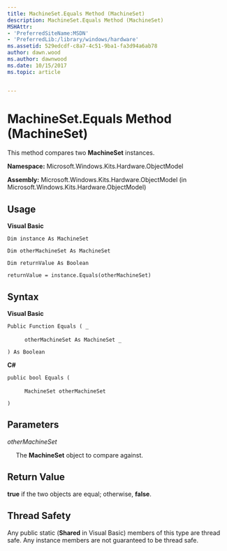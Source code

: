 ```yaml
---
title: MachineSet.Equals Method (MachineSet)
description: MachineSet.Equals Method (MachineSet)
MSHAttr:
- 'PreferredSiteName:MSDN'
- 'PreferredLib:/library/windows/hardware'
ms.assetid: 529edcdf-c8a7-4c51-9ba1-fa3d94a6ab78
author: dawn.wood
ms.author: dawnwood
ms.date: 10/15/2017
ms.topic: article


---
```


# MachineSet.Equals Method (MachineSet)


This method compares two **MachineSet** instances.

**Namespace:** Microsoft.Windows.Kits.Hardware.ObjectModel

**Assembly:** Microsoft.Windows.Kits.Hardware.ObjectModel (in Microsoft.Windows.Kits.Hardware.ObjectModel)

## <span id="Usage"></span><span id="usage"></span><span id="USAGE"></span>Usage


**Visual Basic**

`Dim instance As MachineSet`

`Dim otherMachineSet As MachineSet`

`Dim returnValue As Boolean`

`returnValue = instance.Equals(otherMachineSet)`

## <span id="Syntax"></span><span id="syntax"></span><span id="SYNTAX"></span>Syntax


**Visual Basic**

`Public Function Equals ( _`

          `otherMachineSet As MachineSet _`

`) As Boolean`

**C#**

`public bool Equals (`

          `MachineSet otherMachineSet`

`)`

## <span id="Parameters"></span><span id="parameters"></span><span id="PARAMETERS"></span>Parameters


*otherMachineSet*

     The **MachineSet** object to compare against.

## <span id="Return_Value"></span><span id="return_value"></span><span id="RETURN_VALUE"></span>Return Value


**true** if the two objects are equal; otherwise, **false**.

## <span id="Thread_Safety"></span><span id="thread_safety"></span><span id="THREAD_SAFETY"></span>Thread Safety


Any public static (**Shared** in Visual Basic) members of this type are thread safe. Any instance members are not guaranteed to be thread safe.

 

 






